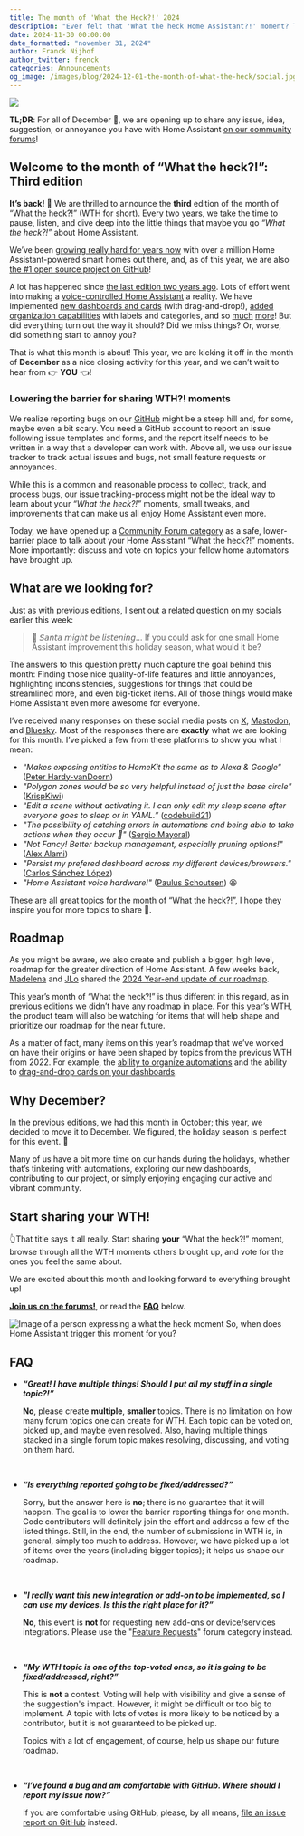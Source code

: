 ```yaml
---
title: The month of 'What the Heck?!' 2024
description: "Ever felt that 'What the heck Home Assistant?!' moment? This month, we would like to learn about your 'what the heck?!' moments..."
date: 2024-11-30 00:00:00
date_formatted: "november 31, 2024"
author: Franck Nijhof
author_twitter: frenck
categories: Announcements
og_image: /images/blog/2024-12-01-the-month-of-what-the-heck/social.jpg
---
```


<a href='https://community.home-assistant.io/c/month-of-what-the-heck/61'><img src='/images/blog/2024-12-01-the-month-of-what-the-heck/social.jpg' style='border: 0;box-shadow: none;'></a>

**TL;DR**: For all of December 🎄, we are opening up to share any issue, idea,
suggestion, or annoyance you have with Home Assistant
[on our community forums]!

[on our community forums]: https://community.home-assistant.io/c/month-of-what-the-heck/61

## Welcome to the month of “What the heck?!”: Third edition

**It’s back!** 🎉 We are thrilled to announce the **third** edition of the month
of “What the heck?!” (WTH for short). Every [two] [years], we take the time to
pause, listen, and dive deep into the little things that maybe you go
*“What the heck?!”* about Home Assistant.

We’ve been [growing really hard for years now] with over a million
Home Assistant-powered smart homes out there, and, as of this year, we are also
[the \#1 open source project on GitHub]!

A lot has happened since [the last edition two years ago]. Lots of effort went
into making a [voice-controlled Home Assistant] a reality. We have implemented
[new dashboards and cards] (with drag-and-drop!),
[added organization capabilities] with labels and categories, and so [much]
[more]! But did everything turn out the way it should? Did we miss things?
Or, worse, did something start to annoy you?

That is what this month is about! This year, we are kicking it off in the month
of **December** as a nice closing activity for this year, and we can’t wait to
hear from 👉 **YOU** 👈!

[added organization capabilities]: /blog/2024/04/03/release-20244/#three-new-ways-to-organize
[growing really hard for years now]: https://analytics.home-assistant.io/
[more]: /blog/2023/11/01/release-202311/#there-is-a-lot-to-do
[much]: /blog/2024/06/05/release-20246/#dipping-our-toes-in-the-world-of-ai-using-llms
[new dashboards and cards]: /blog/2024/11/06/release-202411/#sections-dashboard-no-longer-experimental
[the \#1 open source project on GitHub]: /blog/2024/11/18/event-wrapup-github-universe-24/#we-are-number-1
[the last edition two years ago]: /blog/2022/09/30/the-month-of-what-the-heck/
[two]: /blog/2020/08/18/the-month-of-what-the-heck/
[voice-controlled Home Assistant]: /blog/2022/12/20/year-of-voice/
[years]: /blog/2022/09/30/the-month-of-what-the-heck/

### Lowering the barrier for sharing WTH?! moments

We realize reporting bugs on our [GitHub] might be a steep hill and, for some,
maybe even a bit scary. You need a GitHub account to report an issue following
issue templates and forms, and the report itself needs to be written in a way
that a developer can work with. Above all, we use our issue tracker to track
actual issues and bugs, not small feature requests or annoyances.

While this is a common and reasonable process to collect, track, and process
bugs, our issue tracking-process might not be the ideal way to learn about your
*“What the heck?!”* moments, small tweaks, and improvements that can make us
all enjoy Home Assistant even more.

Today, we have opened up a [Community Forum category] as a safe, lower-barrier
place to talk about your Home Assistant “What the heck?!” moments.
More importantly: discuss and vote on topics your fellow home automators have
brought up.

[Community Forum category]: https://community.home-assistant.io/c/month-of-what-the-heck/61
[GitHub]: https://github.com/home-assistant/core/issues/new/choose

## What are we looking for?

Just as with previous editions, I sent out a related question on my socials
earlier this week:

> 🎅 𝘚𝘢𝘯𝘵𝘢 𝘮𝘪𝘨𝘩𝘵 𝘣𝘦 𝘭𝘪𝘴𝘵𝘦𝘯𝘪𝘯𝘨… If you could ask for one small Home Assistant
> improvement this holiday season, what would it be?

The answers to this question pretty much capture the goal behind this month:
Finding those nice quality-of-life features and little annoyances, highlighting
inconsistencies, suggestions for things that could be streamlined more, and even
big-ticket items. All of those things would make Home Assistant even more
awesome for everyone.

I’ve received many responses on these social media posts on [X], [Mastodon],
and [Bluesky]. Most of the responses there are **exactly** what we are looking
for this month. I’ve picked a few from these platforms to show you what I mean:

- “*Makes exposing entities to HomeKit the same as to Alexa & Google*” ([Peter Hardy-vanDoorn])
- *"Polygon zones would be so very helpful instead of just the base circle"* ([KrispKiwi])
- “*Edit a scene without activating it. I can only edit my sleep scene after everyone goes to sleep or in YAML.”* ([codebuild21])
- *"The possibility of catching errors in automations and being able to take actions when they occur 🙂"* ([Sergio Mayoral])
- *"Not Fancy! Better backup management, especially pruning options!"* ([Alex Alami])
- *"Persist my prefered dashboard across my different devices/browsers."* ([Carlos Sánchez López])
- *"Home Assistant voice hardware!"* ([Paulus Schoutsen]) 😆

These are all great topics for the month of “What the heck?!”, I hope they inspire you for more topics to share 💖.

[Alex Alami]: https://bsky.app/profile/aaposutry.bsky.social/post/3lby3xqhzzk2w
[Bluesky]: https://bsky.app/profile/did:plc:ofidofdlypuxb2dlfdmbh3a3/post/3lbx2w2kh5a2p
[Carlos Sánchez López]: https://bsky.app/profile/chayotejarocho.space/post/3lbx7yorfms2c
[codebuild21]: https://bsky.app/profile/codebuild21.bsky.social/post/3lbx72g4l6s2n
[KrispKiwi]: https://x.com/KrispKiwi/status/1861825026825265406
[Mastodon]: https://fosstodon.org/@frenck/113556074335097996
[Paulus Schoutsen]: https://bsky.app/profile/paulusschoutsen.nl/post/3lbx32dabes2s
[Peter Hardy-vanDoorn]: https://x.com/peterjvandoorn/status/1861898354038292579
[Sergio Mayoral]: https://x.com/sermayoral/status/1862109088139583917
[X]: https://x.com/Frenck/status/1861823068735181154

## Roadmap

As you might be aware, we also create and publish a bigger, high level, roadmap
for the greater direction of Home Assistant. A few weeks back, [Madelena]
and [JLo] shared the [2024 Year-end update of our roadmap].

This year’s month of “What the heck?!” is thus different in this regard, as in
previous editions we didn’t have any roadmap in place. For this year’s WTH,
the product team will also be watching for items that will help shape and
prioritize our roadmap for the near future.

As a matter of fact, many items on this year’s roadmap that we’ve worked on
have their origins or have been shaped by topics from the previous WTH from
2022. For example, the [ability to organize automations] and the ability to 
[drag-and-drop cards on your dashboards].

[2024 Year-end update of our roadmap]: https://www.home-assistant.io/blog/2024/11/15/roadmap-2024h2/
[ability to organize automations]: https://community.home-assistant.io/t/why-are-all-automations-in-one-big-list/467153?u=frenck
[drag-and-drop cards on your dashboards]: https://community.home-assistant.io/t/wth-cant-we-drag-drop-in-the-dashboard/467205?u=frenck
[JLo]: https://github.com/jlpouffier
[Madelena]: https://github.com/madelena

## Why December?

In the previous editions, we had this month in October; this year, we decided to
move it to December. We figured, the holiday season is perfect for this event. 🎄

Many of us have a bit more time on our hands during the holidays, whether that’s
tinkering with automations, exploring our new dashboards, contributing to our
project, or simply enjoying engaging our active and vibrant community.

## Start sharing your WTH!

👆That title says it all really. Start sharing **your** “What the heck?!”
moment, browse through all the WTH moments others brought up, and vote for the
ones you feel the same about.

We are excited about this month and looking forward to everything brought up!

**[Join us on the forums!]**, or read the **[FAQ](#faq)** below.

[Join us on the forums!]: https://community.home-assistant.io/c/month-of-what-the-heck/61

<p class='img'>
<img src='/images/blog/2020-08-18-the-month-of-what-the-heck/jackie-chan-what-the-heck.jpg' alt='Image of a person expressing a what the heck moment'></a>
So, when does Home Assistant trigger this moment for you?
</p>

## FAQ

- **_“Great! I have multiple things! Should I put all my stuff in a single
  topic?!”_**

  **No**, please create **multiple**, **smaller** topics. There is no limitation
  on how many forum topics one can create for WTH. Each topic can be voted on,
  picked up, and maybe even resolved. Also, having multiple things stacked in
  a single forum topic makes resolving, discussing, and voting on them hard.

<br />

- **_“Is everything reported going to be fixed/addressed?”_**

  Sorry, but the answer here is **no**; there is no guarantee that it will
  happen. The goal is to lower the barrier reporting things for one month.
  Code contributors will definitely join the effort and address a few of the
  listed things. Still, in the end, the number of submissions in WTH is,
  in general, simply too much to address. However, we have picked up a lot of
  items over the years (including bigger topics); it helps us shape our roadmap.

<br />

- **_"I really want this new integration or add-on to be implemented, so I can
  use my devices. Is this the right place for it?”_**

  **No**, this event is **not** for requesting new add-ons or device/services
  integrations. Please use the "[Feature Requests]" forum category instead.

<br />

- **_“My WTH topic is one of the top-voted ones, so it is going to be
  fixed/addressed, right?”_**

  This is **not** a contest. Voting will help with visibility and give a sense
  of the suggestion's impact. However, it might be difficult or too big to
  implement. A topic with lots of votes is more likely to be noticed by a
  contributor, but it is not guaranteed to be picked up.
  
  Topics with a lot of engagement, of course, help us shape our future roadmap.

<br />

- **_“I’ve found a bug and am comfortable with GitHub. Where should I report my
  issue now?”_**

  If you are comfortable using GitHub, please, by all means,
  [file an issue report on GitHub] instead.

[Feature Requests]: https://community.home-assistant.io/c/feature-requests/13
[file an issue report on GitHub]: https://github.com/home-assistant/core/issues/new/choose